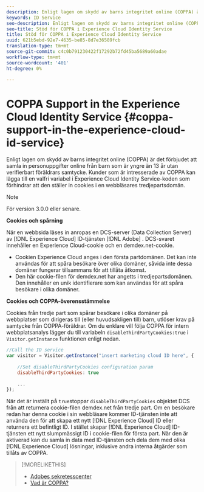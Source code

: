 ```yaml
---
description: Enligt lagen om skydd av barns integritet online (COPPA) är det förbjudet att samla in personuppgifter online från barn som är yngre än 13 år utan verifierbart föräldrars samtycke. Kunder som är intresserade av COPPA kan lägga till en valfri variabel i Experience Cloud Identity Service-koden som förhindrar att den ställer in cookies i en webbläsares tredjepartsdomän.
keywords: ID Service
seo-description: Enligt lagen om skydd av barns integritet online (COPPA) är det förbjudet att samla in personuppgifter online från barn som är yngre än 13 år utan verifierbart föräldrars samtycke. Kunder som är intresserade av COPPA kan lägga till en valfri variabel i Experience Cloud Identity Service-koden som förhindrar att den ställer in cookies i en webbläsares tredjepartsdomän.
seo-title: Stöd för COPPA i Experience Cloud Identity Service
title: Stöd för COPPA i Experience Cloud Identity Service
uuid: 621b5ebd-92e7-4635-be85-8d7e36589fcb
translation-type: tm+mt
source-git-commit: c4c0b791230422f17292b72fd45ba5689a60adae
workflow-type: tm+mt
source-wordcount: '401'
ht-degree: 0%

---
```



# COPPA Support in the Experience Cloud Identity Service {#coppa-support-in-the-experience-cloud-id-service}

Enligt lagen om skydd av barns integritet online (COPPA) är det förbjudet att samla in personuppgifter online från barn som är yngre än 13 år utan verifierbart föräldrars samtycke. Kunder som är intresserade av COPPA kan lägga till en valfri variabel i Experience Cloud Identity Service-koden som förhindrar att den ställer in cookies i en webbläsares tredjepartsdomän.

>[!NOTE]
>
>För version 3.0.0 eller senare.

**Cookies och spårning**

När en webbsida läses in anropas en DCS-server (Data Collection Server) av [!DNL Experience Cloud] ID-tjänsten [!DNL Adobe] . DCS-svaret innehåller en Experience Cloud-cookie och en demdex.net-cookie.

* Cookien Experience Cloud anges i den första partdomänen. Det kan inte användas för att spåra besökare över olika domäner, såvida inte dessa domäner fungerar tillsammans för att tillåta åtkomst.
* Den här cookie-filen för demdex.net har angetts i tredjepartsdomänen. Den innehåller en unik identifierare som kan användas för att spåra besökare i olika domäner.

**Cookies och COPPA-överensstämmelse**

Cookies från tredje part som spårar besökare i olika domäner på webbplatser som dirigeras till (eller huvudsakligen till) barn, utlöser krav på samtycke från COPPA-föräldrar. Om du enklare vill följa COPPA för intern webbplatsanalys lägger du till variabeln `disableThirdPartyCookies:true` i `Visitor.getInstance` funktionen enligt nedan.

```js
//Call the ID service 
var visitor = Visitor.getInstance("insert marketing cloud ID here", { 
 
    //Set disableThirdPartyCookies configuration param 
    disableThirdPartyCookies: true 
 
    ... 
});
```

När det är inställt på `true`stoppar `disableThirdPartyCookies` objektet DCS från att returnera cookie-filen demdex.net från tredje part. Om en besökare redan har denna cookie i sin webbläsare kommer ID-tjänsten inte att använda den för att skapa ett nytt [!DNL Experience Cloud] ID eller returnera ett befintligt ID. I stället skapar [!DNL Experience Cloud] ID-tjänsten ett nytt slumpmässigt ID i cookie-filen för första part. När den är aktiverad kan du samla in data med ID-tjänsten och dela dem med olika [!DNL Experience Cloud] lösningar, inklusive andra interna åtgärder som tillåts av COPPA.

>[!MORELIKETHIS]
>
>* [Adobes sekretesscenter](http://www.adobe.com/privacy.html)
>* [Vad är COPPA?](http://www.consumer.ftc.gov/articles/0031-protecting-your-childs-privacy-online#whatis)

